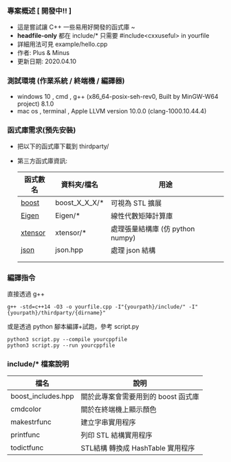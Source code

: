 ### 專案概述 [ 開發中!! ]

 - 這是嘗試讓 C++ 一些易用好開發的函式庫 ~  
 - **headfile-only**  都在 include/* 只需要 #include\<cxxuseful\>  in yourfile
- 詳細用法可見 example/hello.cpp
- 作者: Plus & Minus
- 更新日期: 2020.04.10 

### 測試環境 (作業系統 / **終端機** / 編譯器)

- windows 10 , cmd , g++ (x86_64-posix-seh-rev0, Built by MinGW-W64 project) 8.1.0
- mac os , terminal  , Apple LLVM version 10.0.0 (clang-1000.10.44.4)

### 函式庫需求(預先安裝)

- 把以下的函式庫下載到 thirdparty/ 

- 第三方函式庫資訊:

  | 函式數名                                                     | 資料夾/檔名   | 用途                             |
  | ------------------------------------------------------------ | ------------- | -------------------------------- |
  | [boost](<https://www.boost.org/>)                            | boost_X_X_X/* | 可視為 STL 擴展                  |
  | [Eigen](<http://eigen.tuxfamily.org/index.php?title=Main_Page>) | Eigen/*       | 線性代數矩陣計算庫               |
  | [xtensor](<https://github.com/xtensor-stack/xtensor/tree/master/include/xtensor>) | xtensor/*     | 處理張量結構庫 (仿 python numpy) |
  | [json](<https://github.com/nlohmann/json/tree/develop/single_include/nlohmann>) | json.hpp      | 處理 json 結構                   |
  |                                                              |               |                                  |
  |                                                              |               |                                  |

### 編譯指令 

直接透過 g++

```shell
g++ -std=c++14 -O3 -o yourfile.cpp -I"{yourpath}/include/" -I"{yourpath}/thirdparty/{dirname}"
```

或是透過 python 腳本編譯+試跑，參考  script.py

```shell
python3 script.py --compile yourcppfile
python3 script.py --run yourcppfile
```



### include/* 檔案說明

| 檔名               | 說明                                |
| ------------------ | ----------------------------------- |
| boost_includes.hpp | 關於此專案會需要用到的 boost 函式庫 |
| cmdcolor           | 關於在終端機上顯示顏色              |
| makestrfunc        | 建立字串實用程序                    |
| printfunc          | 列印 STL 結構實用程序               |
| todictfunc         | STL結構 轉換成 HashTable 實用程序   |

